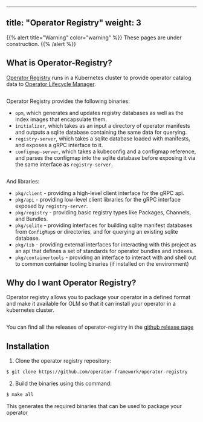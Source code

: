 
---
title: "Operator Registry"
weight: 3
---

{{% alert title="Warning" color="warning" %}}
These pages are under construction.
{{% /alert %}}

## What is Operator-Registry?
  
[Operator Registry](https://github.com/operator-framework/operator-registry) runs in a Kubernetes cluster to provide operator catalog data to [Operator Lifecycle Manager](https://github.com/operator-framework/operator-lifecycle-manager).

<pre></pre>
Operator Registry provides the following binaries:
 
 * `opm`, which generates and updates registry databases as well as the index images that encapsulate them.
 * `initializer`, which takes as an input a directory of operator manifests and outputs a sqlite database containing the same data for querying.
 * `registry-server`, which takes a sqlite database loaded with manifests, and exposes a gRPC interface to it.
 * `configmap-server`, which takes a kubeconfig and a configmap reference, and parses the configmap into the sqlite database before exposing it via the same interface as `registry-server`.
 <pre></pre>
And libraries:
  
 * `pkg/client` - providing a high-level client interface for the gRPC api.
 * `pkg/api` - providing low-level client libraries for the gRPC interface exposed by `registry-server`.
 * `pkg/registry` - providing basic registry types like Packages, Channels, and Bundles.
 * `pkg/sqlite` - providing interfaces for building sqlite manifest databases from `ConfigMap`s or directories, and for querying an existing sqlite database.
 * `pkg/lib` - providing external interfaces for interacting with this project as an api that defines a set of standards for operator bundles and indexes.
 * `pkg/containertools` - providing an interface to interact with and shell out to common container tooling binaries (if installed on the environment)
  
## Why do I want Operator Registry?
Operator registry allows you to package your operator in a defined format and make it available for OLM so that it can install your operator in a 
kubernetes cluster.
<pre></pre>   
You can find all the releases of operator-registry in the [github release page](https://github.com/operator-framework/operator-registry/releases)

## Installation

1. Clone the operator registry repository:

```bash
$ git clone https://github.com/operator-framework/operator-registry
```

2. Build the binaries using this command:

```bash
$ make all
```

This generates the required binaries that can be used to package your operator